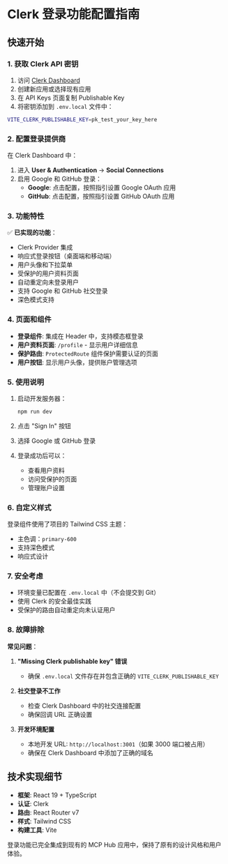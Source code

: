 # Clerk 登录功能配置指南

## 快速开始

### 1. 获取 Clerk API 密钥

1. 访问 [Clerk Dashboard](https://dashboard.clerk.dev)
2. 创建新应用或选择现有应用
3. 在 API Keys 页面复制 Publishable Key
4. 将密钥添加到 `.env.local` 文件中：

```bash
VITE_CLERK_PUBLISHABLE_KEY=pk_test_your_key_here
```

### 2. 配置登录提供商

在 Clerk Dashboard 中：

1. 进入 **User & Authentication** → **Social Connections**
2. 启用 Google 和 GitHub 登录：
   - **Google**: 点击配置，按照指引设置 Google OAuth 应用
   - **GitHub**: 点击配置，按照指引设置 GitHub OAuth 应用

### 3. 功能特性

✅ **已实现的功能**：
- Clerk Provider 集成
- 响应式登录按钮（桌面端和移动端）
- 用户头像和下拉菜单
- 受保护的用户资料页面
- 自动重定向未登录用户
- 支持 Google 和 GitHub 社交登录
- 深色模式支持

### 4. 页面和组件

- **登录组件**: 集成在 Header 中，支持模态框登录
- **用户资料页面**: `/profile` - 显示用户详细信息
- **保护路由**: `ProtectedRoute` 组件保护需要认证的页面
- **用户按钮**: 显示用户头像，提供账户管理选项

### 5. 使用说明

1. 启动开发服务器：
   ```bash
   npm run dev
   ```

2. 点击 "Sign In" 按钮
3. 选择 Google 或 GitHub 登录
4. 登录成功后可以：
   - 查看用户资料
   - 访问受保护的页面
   - 管理账户设置

### 6. 自定义样式

登录组件使用了项目的 Tailwind CSS 主题：
- 主色调：`primary-600`
- 支持深色模式
- 响应式设计

### 7. 安全考虑

- 环境变量已配置在 `.env.local` 中（不会提交到 Git）
- 使用 Clerk 的安全最佳实践
- 受保护的路由自动重定向未认证用户

### 8. 故障排除

**常见问题**：

1. **"Missing Clerk publishable key" 错误**
   - 确保 `.env.local` 文件存在并包含正确的 `VITE_CLERK_PUBLISHABLE_KEY`

2. **社交登录不工作**
   - 检查 Clerk Dashboard 中的社交连接配置
   - 确保回调 URL 正确设置

3. **开发环境配置**
   - 本地开发 URL: `http://localhost:3001`（如果 3000 端口被占用）
   - 确保在 Clerk Dashboard 中添加了正确的域名

## 技术实现细节

- **框架**: React 19 + TypeScript
- **认证**: Clerk
- **路由**: React Router v7
- **样式**: Tailwind CSS
- **构建工具**: Vite

登录功能已完全集成到现有的 MCP Hub 应用中，保持了原有的设计风格和用户体验。